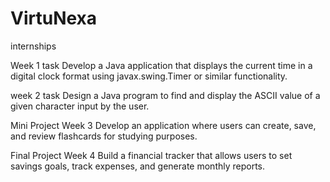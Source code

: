 # VirtuNexa
internships 

Week 1 task 
Develop a Java application that displays the current time in a digital clock format using javax.swing.Timer or similar functionality.

week 2 task
Design a Java program to find and display the ASCII value of a given character input by the user.

Mini Project Week 3
Develop an application where users can create, save, and review flashcards for studying purposes.

Final Project Week 4
Build a financial tracker that allows users to set savings goals, track expenses, and generate monthly reports.
